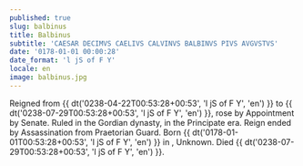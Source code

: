 ```yaml
---
published: true
slug: balbinus
title: Balbinus
subtitle: 'CAESAR DECIMVS CAELIVS CALVINVS BALBINVS PIVS AVGVSTVS'
date: '0178-01-01 00:00:28'
date_format: 'l jS of F Y'
locale: en
image: balbinus.jpg
---
```


Reigned from {{ dt('0238-04-22T00:53:28+00:53', 'l jS of F Y', 'en') }} to {{ dt('0238-07-29T00:53:28+00:53', 'l jS of F Y', 'en') }}, rose by Appointment by Senate. Ruled in the Gordian dynasty, in the Principate era. Reign ended by Assassination from Praetorian Guard. Born {{ dt('0178-01-01T00:53:28+00:53', 'l jS of F Y', 'en') }} in , Unknown. Died {{ dt('0238-07-29T00:53:28+00:53', 'l jS of F Y', 'en') }}.
